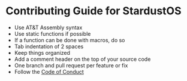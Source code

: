 # Contributing Guide for StardustOS

* Use AT&T Assembly syntax
* Use static functions if possible
* If a function can be done with macros, do so
* Tab indentation of 2 spaces
* Keep things organized
* Add a comment header on the top of your source code
* One branch and pull request per feature or fix
* Follow the [Code of Conduct](https://github.com/RossComputerGuy/stardustos/blob/master/CODE_OF_CONDUCT.md)